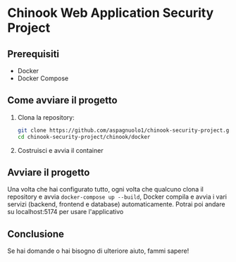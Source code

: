 # Chinook Web Application Security Project

## Prerequisiti

- Docker
- Docker Compose

## Come avviare il progetto

1. Clona la repository:

   ```bash
   git clone https://github.com/aspagnuolo1/chinook-security-project.git
   cd chinook-security-project/chinook/docker
2. Costruisci e avvia il container
  
## **Avviare il progetto**

Una volta che hai configurato tutto, ogni volta che qualcuno clona il repository e avvia `docker-compose up --build`, Docker compila e avvia i vari servizi (backend, frontend e database) automaticamente.
Potrai poi andare su localhost:5174 per usare l'applicativo
## Conclusione

Se hai domande o hai bisogno di ulteriore aiuto, fammi sapere!
